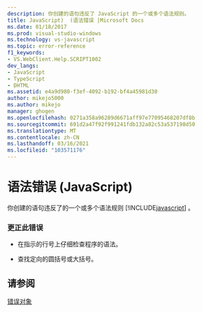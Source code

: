 ```yaml
---
description: 你创建的语句违反了 JavaScript 的一个或多个语法规则。
title: JavaScript)  (语法错误 |Microsoft Docs
ms.date: 01/18/2017
ms.prod: visual-studio-windows
ms.technology: vs-javascript
ms.topic: error-reference
f1_keywords:
- VS.WebClient.Help.SCRIPT1002
dev_langs:
- JavaScript
- TypeScript
- DHTML
ms.assetid: e4a9d980-f3ef-4092-b192-bf4a45981d30
author: mikejo5000
ms.author: mikejo
manager: ghogen
ms.openlocfilehash: 0271a358a96289d6671aff97e77095468207df8b
ms.sourcegitcommit: 691d2a47f92f991241fdb132a82c53a537198d50
ms.translationtype: MT
ms.contentlocale: zh-CN
ms.lasthandoff: 03/16/2021
ms.locfileid: "103571176"
---
```

# <a name="syntax-error-javascript"></a>语法错误 (JavaScript)
你创建的语句违反了的一个或多个语法规则 [!INCLUDE[javascript](../../javascript/includes/javascript-md.md)] 。  
  
### <a name="to-correct-this-error"></a>更正此错误  
  
- 在指示的行号上仔细检查程序的语法。  
  
- 查找定向的圆括号或大括号。  
  
## <a name="see-also"></a>请参阅  
 [错误对象](https://developer.mozilla.org/docs/Web/JavaScript/Reference/Global_Objects/Error)
